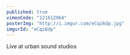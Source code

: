 ```yaml
---
published: true
vimeoCode: "121612964"
posterImg: "http://i.imgur.com/eCqi6dp.jpg"
imgurId: "eCqi6dp"
---
```


Live at urban sound studios